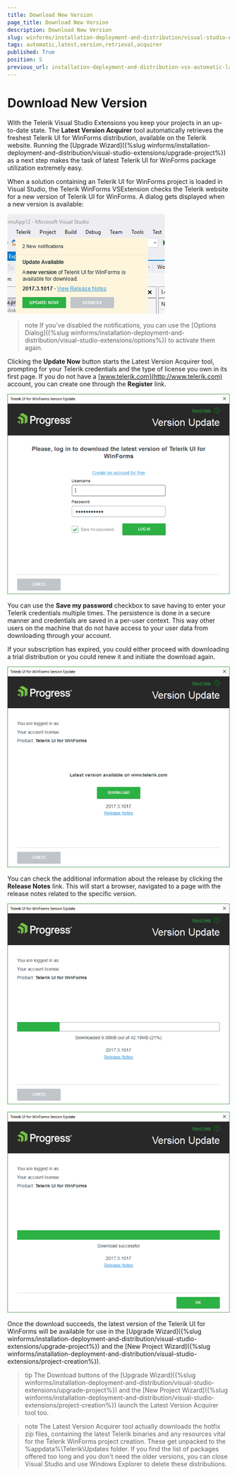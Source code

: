 ```yaml
---
title: Download New Version
page_title: Download New Version
description: Download New Version
slug: winforms/installation-deployment-and-distribution/visual-studio-extensions/latest-version-acquirer
tags: automatic,latest,version,retrieval,acquirer
published: True
position: 5
previous_url: installation-deployment-and-distribution-vsx-automatic-latest-version-retrieval,/devtools/winforms/installation-deployment-and-distribution/visual-studio-extensions/automatic-latest-version-retrieval
---
```


# Download New Version

With the Telerik Visual Studio Extensions you keep your projects in an up-to-date state. The __Latest Version Acquirer__ tool automatically retrieves the freshest Telerik UI for WinForms distribution, available on the Telerik website. Running the [Upgrade Wizard]({%slug winforms/installation-deployment-and-distribution/visual-studio-extensions/upgrade-project%}) as a next step makes the task of latest Telerik UI for WinForms package utilization extremely easy.

When a solution containing an Telerik UI for WinForms project is loaded in Visual Studio, the Telerik WinForms VSExtension checks the Telerik website for a new version of Telerik UI for WinForms. A dialog gets displayed when a new version is available:

![installation-deployment-and-distribution-vsx-automatic-latest-version-acquirer 001](images/installation-deployment-and-distribution-vsx-automatic-latest-version-acquirer001.png)

>note If you've disabled the notifications, you can use the [Options Dialog]({%slug winforms/installation-deployment-and-distribution/visual-studio-extensions/options%}) to activate them again.
>


Clicking the __Update Now__ button starts the Latest Version Acquirer tool, prompting for your Telerik credentials and the type of license you own in its first page. If you do not have a [www.telerik.com](http://www.telerik.com) account, you can create one through the __Register__ link.

![installation-deployment-and-distribution-vsx-automatic-latest-version-acquirer 002](images/installation-deployment-and-distribution-vsx-automatic-latest-version-acquirer002.png)

You can use the __Save my password__ checkbox to save having to enter your Telerik credentials multiple times. The persistence is done in a secure manner and credentials are saved in a per-user context. This way other users on the machine that do not have access to your user data from downloading through your account.

If your subscription has expired, you could either proceed with downloading a trial distribution  or you could renew it and initiate the download again.

![installation-deployment-and-distribution-vsx-automatic-latest-version-acquirer 003](images/installation-deployment-and-distribution-vsx-automatic-latest-version-acquirer003.png)

You can check the additional information about the release by clicking the __Release Notes__ link. This will start a browser, navigated to a page with the release notes related to the specific version.

![installation-deployment-and-distribution-vsx-automatic-latest-version-acquirer 004](images/installation-deployment-and-distribution-vsx-automatic-latest-version-acquirer004.png)

![installation-deployment-and-distribution-vsx-automatic-latest-version-acquirer 005](images/installation-deployment-and-distribution-vsx-automatic-latest-version-acquirer005.png)

Once the download succeeds, the latest version of the Telerik UI for WinForms will be available for use in the [Upgrade Wizard]({%slug winforms/installation-deployment-and-distribution/visual-studio-extensions/upgrade-project%}) and the [New Project Wizard]({%slug winforms/installation-deployment-and-distribution/visual-studio-extensions/project-creation%}).


>tip The Download buttons of the [Upgrade Wizard]({%slug winforms/installation-deployment-and-distribution/visual-studio-extensions/upgrade-project%}) and the [New Project Wizard]({%slug winforms/installation-deployment-and-distribution/visual-studio-extensions/project-creation%}) launch the Latest Version Acquirer tool too.
>

>note The Latest Version Acquirer tool actually downloads the hotfix zip files, containing the latest Telerik binaries and any resources vital for the Telerik WinForms project creation. These get unpacked to the %appdata%\Telerik\Updates folder.
>If you find the list of packages offered too long and you don't need the older versions, you can close Visual Studio and use Windows Explorer to delete these distributions.
>
